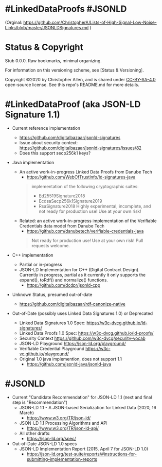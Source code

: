 # #LinkedDataProofs #JSONLD

(Orginal: https://github.com/ChristopherA/Lists-of-High-Signal-Low-Noise-Links/blob/master/JSONLDSignatures.md )

# Status & Copyright

Stub 0.0.0. Raw bookmarks, minimal organizing.

For information on this versioning scheme, see [Status & Versioning].

Copyright ©️2020 by Christopher Allen, and is shared under [CC-BY-SA-4.0](./LICENSE-CC-BY-SA-4.0.md) open-source license. See this repo's README.md for more details.

# #LinkedDataProof (aka JSON-LD Signature 1.1)

* Current reference implementation
    * https://github.com/digitalbazaar/jsonld-signatures
    * Issue about security context: https://github.com/digitalbazaar/jsonld-signatures/issues/82
    * Does this support secp256k1 keys?

* Java implementation
    * An active work-in-progress Linked Data Proofs from Danube Tech
        * https://github.com/WebOfTrustInfo/ld-signatures-java
        > implementation of the following cryptographic suites:
        > * Ed25519Signature2018
        > * EcdsaSecp256k1Signature2019
        > * RsaSignature2018
        > Highly experimental, incomplete, and not ready for production use! Use at your own risk!
    * Related: an active work-in-progress implementation of the Verifiable Credentials data model from Danube Tech
        * https://github.com/danubetech/verifiable-credentials-java
        > Not ready for production use! Use at your own risk! Pull requests welcome.

* C++ implementation
    * Partial or in-progress
    * JSON-LD Implementation for C++ (Digital Contract Design). Currently in progress, partial as it currently it only supports the expand(), toRdf() and normalize() functions.
        * https://github.com/dcdpr/jsonld-cpp

* Unknown Status, presumed out-of-date
    * https://github.com/digitalbazaar/rdf-canonize-native

* Out-of-Date (possibly uses Linked Data Signatures 1.0) or Deprecated
    * Linked Data Signatures 1.0 Spec: https://w3c-dvcg.github.io/ld-signatures/
    * Linked Data Proofs 1.0 Spec: https://w3c-dvcg.github.io/ld-proofs/
    * Security Context https://github.com/w3c-dvcg/security-vocab
    * JSON-LD Playground https://json-ld.org/playground/
    * Verifiable Credential Playground https://w3c-vc.github.io/playground/
    * Original 1.0 java implemention, does not support 1.1
        * https://github.com/jsonld-java/jsonld-java

# #JSONLD

* Current "Candidate Recommendation" for JSON-LD 1.1 (next and final step is "Recommendation")
    * JSON-LD 1.1 - A JSON-based Serialization for Linked Data (2020, 16 March)
        * https://www.w3.org/TR/json-ld/
    * JSON-LD 1.1 Processing Algorithms and API
        * https://www.w3.org/TR/json-ld-api/
    * All other drafts:
        * https://json-ld.org/spec/
* Out-of-Date JSON-LD 1.0 specs
    * JSON-LD Implementation Report (2015, April 7 for JSON-LD 1.0)
        * https://json-ld.org/test-suite/reports/#instructions-for-submitting-implementation-reports

